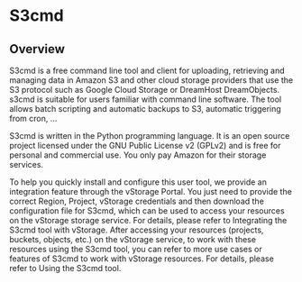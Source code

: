 # S3cmd

## Overview <a href="#s3cmd-tongquan" id="s3cmd-tongquan"></a>

S3cmd is a free command line tool and client for uploading, retrieving and managing data in Amazon S3 and other cloud storage providers that use the S3 protocol such as Google Cloud Storage or DreamHost DreamObjects. s3cmd is suitable for users familiar with command line software. The tool allows batch scripting and automatic backups to S3, automatic triggering from cron, ...

S3cmd is written in the Python programming language. It is an open source project licensed under the GNU Public License v2 (GPLv2) and is free for personal and commercial use. You only pay Amazon for their storage services.

To help you quickly install and configure this user tool, we provide an integration feature through the vStorage Portal. You just need to provide the correct Region, Project, vStorage credentials and then download the configuration file for S3cmd, which can be used to access your resources on the vStorage storage service. For details, please refer to Integrating the S3cmd tool with vStorage. After accessing your resources (projects, buckets, objects, etc.) on the vStorage service, to work with these resources using the S3cmd tool, you can refer to more use cases or features of S3cmd to work with vStorage resources. For details, please refer to Using the S3cmd tool.
